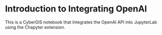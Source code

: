# Introduction to Integrating OpenAI
This is a CyberGIS notebook that Integrates the OpenAI API into JupyterLab using the Chapyter extension.
